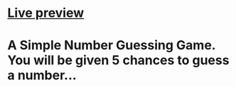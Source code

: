 # <a href="">Live preview</a>
# A Simple Number Guessing Game. You will be given 5 chances to guess a number...




